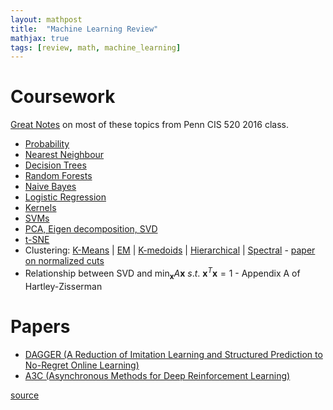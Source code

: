 ```yaml
---
layout: mathpost
title:  "Machine Learning Review"
mathjax: true
tags: [review, math, machine_learning]
---
```


# Coursework
[Great Notes](https://alliance.seas.upenn.edu/~cis520/dynamic/2016/wiki/index.php?n=Lectures.Lectures) on most of these topics
from Penn CIS 520 2016 class.

- [Probability](https://alliance.seas.upenn.edu/~cis520/dynamic/2016/wiki/index.php?n=Lectures.ProbabilityReview)
- [Nearest Neighbour](https://alliance.seas.upenn.edu/~cis520/dynamic/2016/wiki/index.php?n=Lectures.LocalLearning)
- [Decision Trees](https://alliance.seas.upenn.edu/~cis520/dynamic/2016/wiki/index.php?n=Lectures.DecisionTrees)
- [Random Forests](https://en.wikipedia.org/wiki/Random_forest)
- [Naive Bayes](https://alliance.seas.upenn.edu/~cis520/dynamic/2016/wiki/index.php?n=Lectures.NaiveBayes)
- [Logistic Regression](https://alliance.seas.upenn.edu/~cis520/dynamic/2016/wiki/index.php?n=Lectures.Logistic)
- [Kernels](https://alliance.seas.upenn.edu/~cis520/dynamic/2016/wiki/index.php?n=Lectures.Kernels)
- [SVMs](https://alliance.seas.upenn.edu/~cis520/dynamic/2016/wiki/index.php?n=Lectures.SVMs)
- [PCA, Eigen decomposition, SVD](https://alliance.seas.upenn.edu/~cis520/dynamic/2016/wiki/index.php?n=Lectures.PCA)
- [t-SNE](http://jmlr.csail.mit.edu/papers/volume9/vandermaaten08a/vandermaaten08a.pdf)
- Clustering:
[K-Means](https://en.wikipedia.org/wiki/K-means_clustering) |
[EM](https://alliance.seas.upenn.edu/~cis520/dynamic/2016/wiki/index.php?n=Lectures.EM) |
[K-medoids](https://en.wikipedia.org/wiki/K-medoids) |
[Hierarchical](https://www.kdnuggets.com/2019/09/hierarchical-clustering.html) |
[Spectral](https://en.wikipedia.org/wiki/Spectral_clustering) - [paper on normalized cuts](https://people.eecs.berkeley.edu/~malik/papers/SM-ncut.pdf)
- Relationship between SVD and $\min_{\mathbf{x}} A\mathbf{x}~s.t.~\mathbf{x}^T\mathbf{x} = 1$ - Appendix A of Hartley-Zisserman

# Papers
- [DAGGER (A Reduction of Imitation Learning and Structured Prediction to No-Regret Online Learning)](https://www.ri.cmu.edu/pub_files/2011/4/Ross-AISTATS11-NoRegret.pdf)
- [A3C (Asynchronous Methods for Deep Reinforcement Learning)](https://arxiv.org/abs/1602.01783)

[source](https://github.com/samarth-robo/blog/blob/gh-pages/_posts/2019-12-30-math_review.md)
